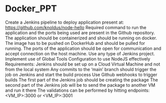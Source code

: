 # Docker_PPT

Create a Jenkins pipeline to deploy application present at: https://github.com/knoldus/node-hello
Required command to run the application and the ports being used are present in the Github repository.
The application should be containerized and should be running on docker.
The image has to be pushed on DockerHub and should be pulled for running.
The ports of the application should be open for communication and accept connection on the host machine.
Use any type of Jenkins project.
Implement use of Global Tools Configuration to use NodeJS effectively
Requirements:
Jenkins should be set up on a Cloud Virtual Machine and not from the local system
Any commits to the ‘main’ branch should trigger the job on Jenkins and start the build process
Use Github webhooks to trigger builds
The first part of the Jenkins job should be creating the package
The second part of the Jenkins job will be to send the package to another VM and run it there
The validations can be performed by hitting endpoints: <VM_IP>:3000 or <VM_IP>:3001


